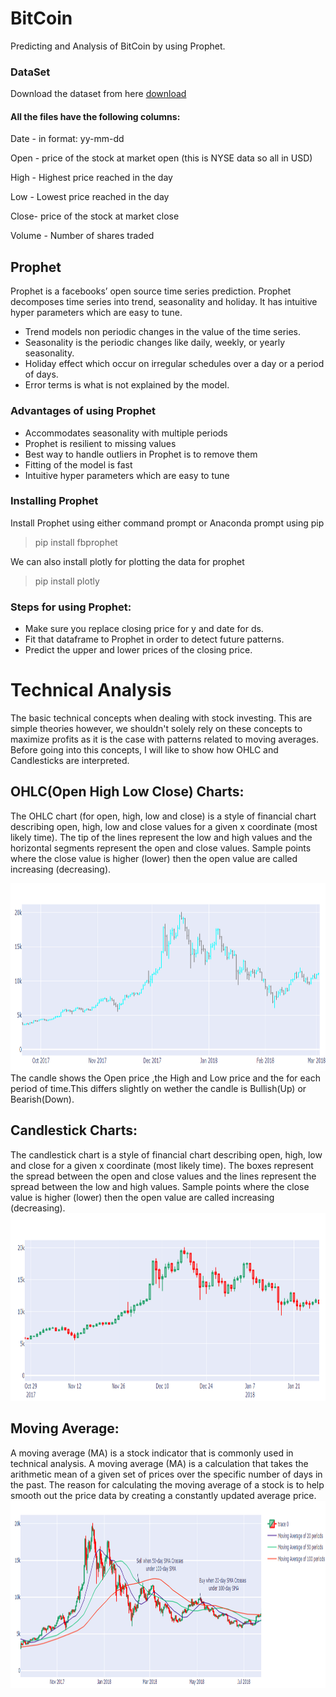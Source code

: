 # BitCoin 
Predicting and Analysis of BitCoin by using Prophet.
### DataSet
Download the dataset from here
  [download](https://finance.yahoo.com/quote/BTC-USD/history?period1=1443484800&period2=1601337600&interval=1d&filter=history&frequency=1d)
  
#### All the files have the following columns:

Date - in format: yy-mm-dd

Open - price of the stock at market open (this is NYSE data so all in USD)

High - Highest price reached in the day

Low  - Lowest price reached in the day

Close- price of the stock at market close

Volume - Number of shares traded 
## Prophet
Prophet is a facebooks’ open source time series prediction. Prophet decomposes time series into trend, seasonality and holiday. It has intuitive hyper parameters which are easy to tune.
* Trend models non periodic changes in the value of the time series.</br>
* Seasonality is the periodic changes like daily, weekly, or yearly seasonality.</br>
* Holiday effect which occur on irregular schedules over a day or a period of days.</br>
* Error terms is what is not explained by the model.</br>

### Advantages of using Prophet
* Accommodates seasonality with multiple periods
* Prophet is resilient to missing values
* Best way to handle outliers in Prophet is to remove them
* Fitting of the model is fast
* Intuitive hyper parameters which are easy to tune


### Installing Prophet
Install Prophet using either command prompt or Anaconda prompt using pip
> pip install fbprophet

We can also install plotly for plotting the data for prophet
> pip install plotly


### Steps for using Prophet:
* Make sure you replace closing price for y and date for ds.
* Fit that dataframe to Prophet in order to detect future patterns.
* Predict the upper and lower prices of the closing price.

# Technical Analysis
The basic technical concepts when dealing with stock investing. This are simple theories however, we shouldn't solely rely on these concepts to maximize profits as it is the case with patterns related to moving averages. Before going into this concepts, I will like to show how OHLC and Candlesticks are interpreted.
## OHLC(Open High Low Close) Charts:
The OHLC chart (for open, high, low and close) is a style of financial chart describing open, high, low and close values for a given x coordinate (most likely time). The tip of the lines represent the low and high values and the horizontal segments represent the open and close values. Sample points where the close value is higher (lower) then the open value are called increasing (decreasing).

<img src=https://github.com/Monishraj50/BitCoin/blob/master/img/OHLC.png height =300>
The candle shows the Open price ,the High and Low price and the for each period of time.This differs slightly on wether the candle is Bullish(Up) or Bearish(Down).

## Candlestick Charts:
The candlestick chart is a style of financial chart describing open, high, low and close for a given x coordinate (most likely time). The boxes represent the spread between the open and close values and the lines represent the spread between the low and high values. Sample points where the close value is higher (lower) then the open value are called increasing (decreasing).
<img src=https://github.com/Monishraj50/BitCoin/blob/master/img/CandleStick.png height =300>
## Moving Average:
A moving average (MA) is a stock indicator that is commonly used in technical analysis. A moving average (MA) is a calculation that takes the arithmetic mean of a given set of prices over the specific number of days in the past. The reason for calculating the moving average of a stock is to help smooth out the price data by creating a constantly updated average price.
<img src=https://github.com/Monishraj50/BitCoin/blob/master/img/MovingAvg.png height =300>
